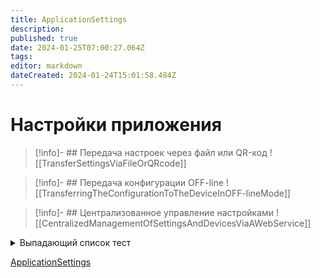 ```yaml
---
title: ApplicationSettings
description: 
published: true
date: 2024-01-25T07:00:27.064Z
tags: 
editor: markdown
dateCreated: 2024-01-24T15:01:58.484Z
---
```


# Настройки приложения

>[!info]- ## Передача настроек через файл или QR-код
>![[TransferSettingsViaFileOrQRcode]]

>[!info]- ## Передача конфигурации OFF-line
>![[TransferringTheConfigurationToTheDeviceInOFF-lineMode]]

>[!info]- ## Централизованное управление настройками
>![[CentralizedManagementOfSettingsAndDevicesViaAWebService]]

<details>
<summary>Выпадающий список тест</summary>
<br>
[ApplicationSettings](/Documentation/ApplicationSettings/ApplicationSettings)
</details>


[ApplicationSettings](/Documentation/ApplicationSettings/ApplicationSettings)